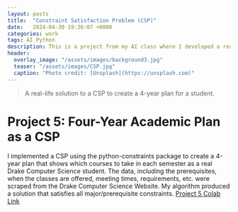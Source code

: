 ```yaml
---
layout: posts
title:  "Constraint Satisfaction Problem (CSP)"
date:   2024-04-30 19:36:07 +0000
categories: work
tags: AI Python
description: This is a project from my AI class where I developed a real-life solution to a CSP.
header:
  overlay_image: "/assets/images/background3.jpg"
  teaser: "/assets/images/CSP.jpg"
  caption: "Photo credit: [Unsplash](https://unsplash.com)"
---
```

> A real-life solution to a CSP to create a 4-year plan for a student.

# Project 5: Four-Year Academic Plan as a CSP
I implemented a CSP using the python-constraints package to create a 4-year plan that shows which courses to take in each semester as a real Drake Computer Science student. The data, including the prerequisites, when the classes are offered, meeting times, requirements, etc. were scraped from the Drake Computer Science Website. My algorithm produced a solution that satisfies all major/prerequisite constraints. [Project 5 Colab Link](https://colab.research.google.com/drive/1A9kQ5cUUa_tC9WQyxPjqAWWvrNQI7mST?usp=sharing)